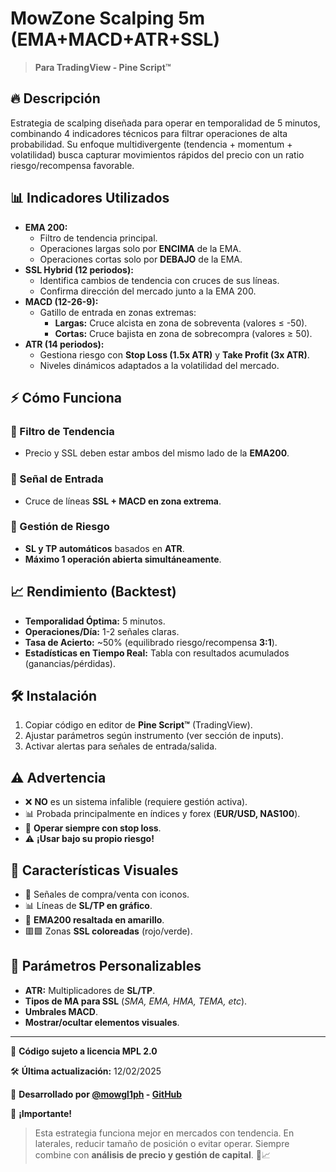 # MowZone Scalping 5m (EMA+MACD+ATR+SSL)

> **Para TradingView - Pine Script™**

## 🔥 Descripción
Estrategia de scalping diseñada para operar en temporalidad de 5 minutos, combinando 4 indicadores técnicos para filtrar operaciones de alta probabilidad. Su enfoque multidivergente (tendencia + momentum + volatilidad) busca capturar movimientos rápidos del precio con un ratio riesgo/recompensa favorable.

## 📊 Indicadores Utilizados
- **EMA 200:**
  - Filtro de tendencia principal.
  - Operaciones largas solo por **ENCIMA** de la EMA.
  - Operaciones cortas solo por **DEBAJO** de la EMA.
- **SSL Hybrid (12 periodos):**
  - Identifica cambios de tendencia con cruces de sus líneas.
  - Confirma dirección del mercado junto a la EMA 200.
- **MACD (12-26-9):**
  - Gatillo de entrada en zonas extremas:
    - **Largas:** Cruce alcista en zona de sobreventa (valores ≤ -50).
    - **Cortas:** Cruce bajista en zona de sobrecompra (valores ≥ 50).
- **ATR (14 periodos):**
  - Gestiona riesgo con **Stop Loss (1.5x ATR)** y **Take Profit (3x ATR)**.
  - Niveles dinámicos adaptados a la volatilidad del mercado.

## ⚡ Cómo Funciona
### 🔹 Filtro de Tendencia
- Precio y SSL deben estar ambos del mismo lado de la **EMA200**.

### 🔹 Señal de Entrada
- Cruce de líneas **SSL + MACD en zona extrema**.

### 🔹 Gestión de Riesgo
- **SL y TP automáticos** basados en **ATR**.
- **Máximo 1 operación abierta simultáneamente**.

## 📈 Rendimiento (Backtest)
- **Temporalidad Óptima:** 5 minutos.
- **Operaciones/Día:** 1-2 señales claras.
- **Tasa de Acierto:** ~50% (equilibrado riesgo/recompensa **3:1**).
- **Estadísticas en Tiempo Real:** Tabla con resultados acumulados (ganancias/pérdidas).

## 🛠 Instalación
1. Copiar código en editor de **Pine Script™** (TradingView).
2. Ajustar parámetros según instrumento (ver sección de inputs).
3. Activar alertas para señales de entrada/salida.

## ⚠️ Advertencia
- ❌ **NO** es un sistema infalible (requiere gestión activa).
- 📊 Probada principalmente en índices y forex (**EUR/USD, NAS100**).
- 🛑 **Operar siempre con stop loss**.
- ⚠️ **¡Usar bajo su propio riesgo!**

## 📌 Características Visuales
- 📍 Señales de compra/venta con iconos.
- 📊 Líneas de **SL/TP en gráfico**.
- 🔆 **EMA200 resaltada en amarillo**.
- 🟥🟩 Zonas **SSL coloreadas** (rojo/verde).

## 🔧 Parámetros Personalizables
- **ATR:** Multiplicadores de **SL/TP**.
- **Tipos de MA para SSL** (*SMA, EMA, HMA, TEMA, etc*).
- **Umbrales MACD**.
- **Mostrar/ocultar elementos visuales**.

---

📜 **Código sujeto a licencia MPL 2.0**

🛠 **Última actualización:** 12/02/2025

🚀 **Desarrollado por [@mowgl1ph](https://tradingview.com/u/jelvys_triana) - [GitHub](https://github.com/mowgl1ph)**

🌟 **¡Importante!**
> Esta estrategia funciona mejor en mercados con tendencia. En laterales, reducir tamaño de posición o evitar operar.
> Siempre combine con **análisis de precio y gestión de capital**. 🚀📈
